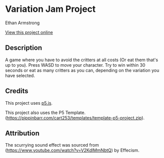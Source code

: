 # Variation Jam Project

Ethan Armstrong

[View this project online](URL_FOR_THE_RUNNING_PROJECT)

## Description

A game where you have to avoid the critters at all costs (Or eat them that's up to you). Press WASD to move your character. Try to win within 30 seconds or eat as many critters as you can, depending on the variation you have selected.

## Credits

This project uses [p5.js](https://p5js.org).

This project also uses the P5 Template. (https://pippinbarr.com/cart253/templates/template-p5-project.zip).

## Attribution
The scurrying sound effect was sourced from (https://www.youtube.com/watch?v=V2KdlMmNbtQ) by Effecism.